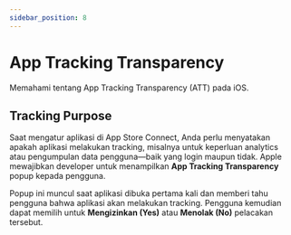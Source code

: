 ```yaml
---
sidebar_position: 8
---
```


# App Tracking Transparency

Memahami tentang App Tracking Transparency (ATT) pada iOS.

## Tracking Purpose

Saat mengatur aplikasi di App Store Connect, Anda perlu menyatakan apakah aplikasi melakukan tracking, misalnya untuk keperluan analytics atau pengumpulan data pengguna—baik yang login maupun tidak. Apple mewajibkan developer untuk menampilkan **App Tracking Transparency** popup kepada pengguna.

Popup ini muncul saat aplikasi dibuka pertama kali dan memberi tahu pengguna bahwa aplikasi akan melakukan tracking. Pengguna kemudian dapat memilih untuk **Mengizinkan (Yes)** atau **Menolak (No)** pelacakan tersebut.